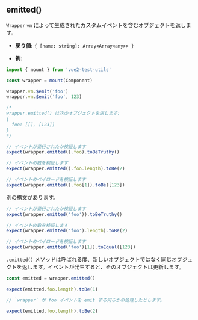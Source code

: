 ## emitted()

`Wrapper` `vm` によって生成されたカスタムイベントを含むオブジェクトを返します。

- **戻り値:** `{ [name: string]: Array<Array<any>> }`

- **例:**

```js
import { mount } from 'vue2-test-utils'

const wrapper = mount(Component)

wrapper.vm.$emit('foo')
wrapper.vm.$emit('foo', 123)

/*
wrapper.emitted() は次のオブジェクトを返します:
{
  foo: [[], [123]]
}
*/

// イベントが発行されたか検証します
expect(wrapper.emitted().foo).toBeTruthy()

// イベントの数を検証します
expect(wrapper.emitted().foo.length).toBe(2)

// イベントのペイロードを検証します
expect(wrapper.emitted().foo[1]).toBe([123])
```

別の構文があります。

```js
// イベントが発行されたか検証します
expect(wrapper.emitted('foo')).toBeTruthy()

// イベントの数を検証します
expect(wrapper.emitted('foo').length).toBe(2)

// イベントのペイロードを検証します
expect(wrapper.emitted('foo')[1]).toEqual([123])
```

`.emitted()` メソッドは呼ばれる度、新しいオブジェクトではなく同じオブジェクトを返します。イベントが発生すると、そのオブジェクトは更新します。

```js
const emitted = wrapper.emitted()

expect(emitted.foo.length).toBe(1)

// `wrapper` が foo イベントを emit する何らかの処理したとします。

expect(emitted.foo.length).toBe(2)
```
